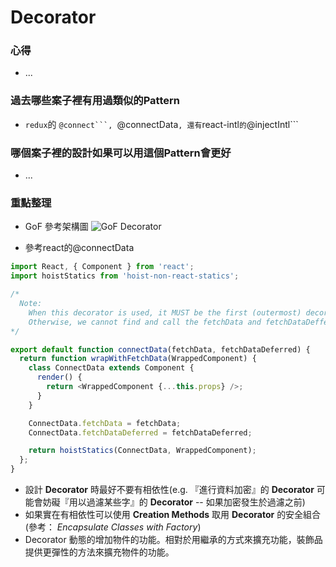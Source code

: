 # Decorator

### 心得
- ...

### 過去哪些案子裡有用過類似的Pattern
- ```redux```的 ````@connect```, ````@connectData```, 還有```react-intl```的```@injectIntl```

### 哪個案子裡的設計如果可以用這個Pattern會更好
- ...

### 重點整理

- GoF 參考架構圖
![GoF Decorator](https://cloud.githubusercontent.com/assets/6972644/13096814/1d4c55b4-d557-11e5-8e71-5f39f3cbae99.jpg)

- 參考react的@connectData

```javascript
import React, { Component } from 'react';
import hoistStatics from 'hoist-non-react-statics';

/*
  Note:
    When this decorator is used, it MUST be the first (outermost) decorator.
    Otherwise, we cannot find and call the fetchData and fetchDataDeffered methods.
*/

export default function connectData(fetchData, fetchDataDeferred) {
  return function wrapWithFetchData(WrappedComponent) {
    class ConnectData extends Component {
      render() {
        return <WrappedComponent {...this.props} />;
      }
    }

    ConnectData.fetchData = fetchData;
    ConnectData.fetchDataDeferred = fetchDataDeferred;

    return hoistStatics(ConnectData, WrappedComponent);
  };
}
```

- 設計 **Decorator** 時最好不要有相依性(e.g. 『進行資料加密』的 **Decorator** 可能會妨礙『用以過濾某些字』的 **Decorator** -- 如果加密發生於過濾之前)
- 如果實在有相依性可以使用 **Creation Methods** 取用 **Decorator** 的安全組合 (參考： *Encapsulate Classes with Factory*)
- Decorator 動態的增加物件的功能。相對於用繼承的方式來擴充功能，裝飾品提供更彈性的方法來擴充物件的功能。

